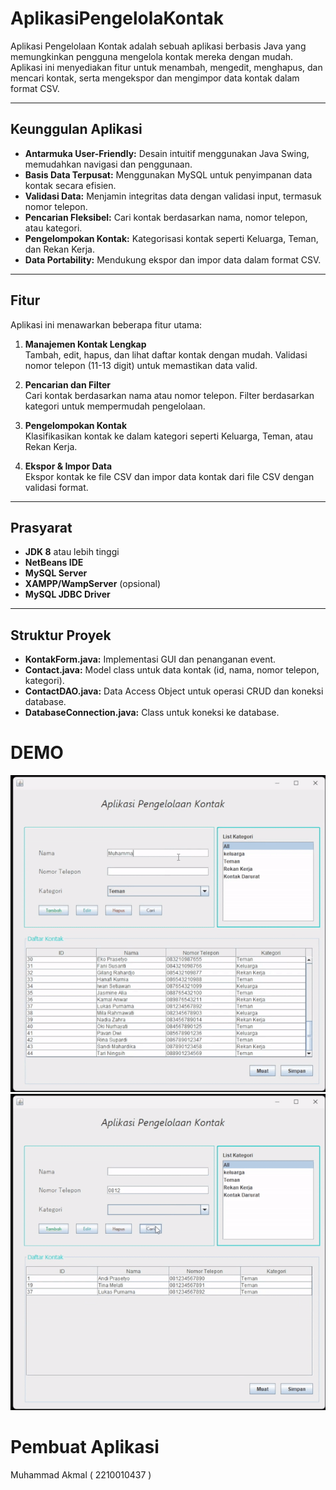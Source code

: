 # AplikasiPengelolaKontak

Aplikasi Pengelolaan Kontak adalah sebuah aplikasi berbasis Java yang memungkinkan pengguna mengelola kontak mereka dengan mudah. Aplikasi ini menyediakan fitur untuk menambah, mengedit, menghapus, dan mencari kontak, serta mengekspor dan mengimpor data kontak dalam format CSV.

---

## Keunggulan Aplikasi

- **Antarmuka User-Friendly:** Desain intuitif menggunakan Java Swing, memudahkan navigasi dan penggunaan.  
- **Basis Data Terpusat:** Menggunakan MySQL untuk penyimpanan data kontak secara efisien.  
- **Validasi Data:** Menjamin integritas data dengan validasi input, termasuk nomor telepon.  
- **Pencarian Fleksibel:** Cari kontak berdasarkan nama, nomor telepon, atau kategori.  
- **Pengelompokan Kontak:** Kategorisasi kontak seperti Keluarga, Teman, dan Rekan Kerja.  
- **Data Portability:** Mendukung ekspor dan impor data dalam format CSV.  

---

## Fitur

Aplikasi ini menawarkan beberapa fitur utama:

1. **Manajemen Kontak Lengkap**  
   Tambah, edit, hapus, dan lihat daftar kontak dengan mudah. Validasi nomor telepon (11-13 digit) untuk memastikan data valid.

2. **Pencarian dan Filter**  
   Cari kontak berdasarkan nama atau nomor telepon. Filter berdasarkan kategori untuk mempermudah pengelolaan.

3. **Pengelompokan Kontak**  
   Klasifikasikan kontak ke dalam kategori seperti Keluarga, Teman, atau Rekan Kerja.

4. **Ekspor & Impor Data**  
   Ekspor kontak ke file CSV dan impor data kontak dari file CSV dengan validasi format.

---

## Prasyarat

- **JDK 8** atau lebih tinggi  
- **NetBeans IDE**  
- **MySQL Server**  
- **XAMPP/WampServer** (opsional)  
- **MySQL JDBC Driver**  

---

## Struktur Proyek

- **KontakForm.java:** Implementasi GUI dan penanganan event.  
- **Contact.java:** Model class untuk data kontak (id, nama, nomor telepon, kategori).  
- **ContactDAO.java:** Data Access Object untuk operasi CRUD dan koneksi database.
- **DatabaseConnection.java:** Class untuk koneksi ke database.


# DEMO
![Demo Aplikasi](Demo.gif)
![Demo Aplikasi](Demo2.gif)

# Pembuat Aplikasi
 Muhammad Akmal ( 2210010437 ) 
